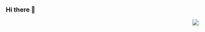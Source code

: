 ### Hi there 👋
<img align="right" src="https://github-readme-stats-miku-o.vercel.app/api?username=miku-o&show_icons=true&icon_color=0366d6&text_color=24292e&bg_color=ffffff&hide_title=true" />
<img align="right" src="https://github-readme-stats-miku-o.vercel.app/api/top-langs/?username=miku-o&layout=compact >
<!--
**miku-o/miku-o** is a ✨ _special_ ✨ repository because its `README.md` (this file) appears on your GitHub profile.

Here are some ideas to get you started:

- 🔭 I’m currently working on ...
- 🌱 I’m currently learning ...
- 👯 I’m looking to collaborate on ...
- 🤔 I’m looking for help with ...
- 💬 Ask me about ...
- 📫 How to reach me: ...
- 😄 Pronouns: ...
- ⚡ Fun fact: ...
-->
